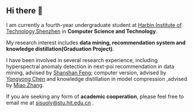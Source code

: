 ## Hi there 👋

I am currently a fourth-year undergraduate student at [Harbin Institute of Technology,Shenzhen](https://www.hitsz.edu.cn/index.html) in **Computer Science and Technology**.

My research interest includes **data mining, recommendation system and knowledge distillation(Graduation Project)**.

I have been involved in several research experience, including hyperspectral anomaly detection in next-poi recommendation in data mining, advised by [Shanshan Feng](https://scholar.google.com.sg/citations?user=yX-lswoAAAAJ&hl=en); computer version, advised by [Yongyong Chen](http://faculty.hitsz.edu.cn/chenyongyong) and knowledge distillation in model compression ,advised by [Miao Zhang](http://faculty.hitsz.edu.cn/zhangmiao).

If you are seeking any form of **academic cooperation**, please feel free to email me at sisuolv@stu.hit.edu.cn .
